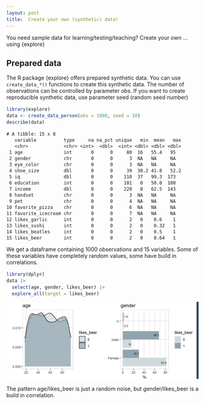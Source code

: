 ```yaml
---
layout: post
title:  Create your own (synthetic) data!
---
```


You need sample data for learning/testing/teaching? 
Create your own ... using {explore}

## Prepared data

The R package {explore} offers prepared synthetic data. You can use ```create_data_*()``` functions to create this synthetic data.
The number of observations can be controlled by parameter obs. If you want to create reproducible synthetic data, use parameter seed (random seed number)

```R
library(explore)
data <- create_data_person(obs = 1000, seed = 10)
describe(data)
```
```
# A tibble: 15 x 8
   variable          type     na na_pct unique   min  mean   max
   <chr>             <chr> <int>  <dbl>  <int> <dbl> <dbl> <dbl>
 1 age               int       0      0     80  16   55.4   95  
 2 gender            chr       0      0      3  NA   NA     NA  
 3 eye_color         chr       0      0      3  NA   NA     NA  
 4 shoe_size         dbl       0      0     39  30.2 41.8   52.2
 5 iq                dbl       0      0    110  37   99.3  173  
 6 education         int       0      0    101   0   50.0  100  
 7 income            dbl       0      0    220   0   62.5  143  
 8 handset           chr       0      0      3  NA   NA     NA  
 9 pet               chr       0      0      4  NA   NA     NA  
10 favorite_pizza    chr       0      0      6  NA   NA     NA  
11 favorite_icecream chr       0      0      7  NA   NA     NA  
12 likes_garlic      int       0      0      2   0    0.6    1  
13 likes_sushi       int       0      0      2   0    0.32   1  
14 likes_beatles     int       0      0      2   0    0.5    1  
15 likes_beer        int       0      0      2   0    0.64   1  
```

We get a dataframe containing 1000 observations and 15 variables. Some of these variables have completely random values, some have build in correlations.

```R
library(dplyr)
data |> 
  select(age, gender, likes_beer) |> 
  explore_all(target = likes_beer)
```

![explore](../images/create-data-explore-likes-beer.png)

The pattern age/likes_beer is just a random noise, but gender/likes_beer is a build in correlation.
